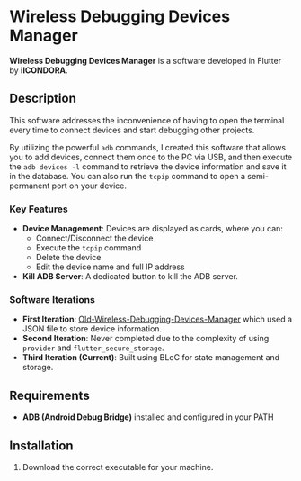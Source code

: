 # Wireless Debugging Devices Manager

**Wireless Debugging Devices Manager** is a software developed in Flutter by **ilCONDORA**.

## Description
This software addresses the inconvenience of having to open the terminal every time to connect devices and start debugging other projects.

By utilizing the powerful `adb` commands, I created this software that allows you to add devices, connect them once to the PC via USB, and then execute the `adb devices -l` command to retrieve the device information and save it in the database. You can also run the `tcpip` command to open a semi-permanent port on your device.

### Key Features
- **Device Management**: Devices are displayed as cards, where you can:
  - Connect/Disconnect the device
  - Execute the `tcpip` command
  - Delete the device
  - Edit the device name and full IP address
- **Kill ADB Server**: A dedicated button to kill the ADB server.

### Software Iterations
- **First Iteration**: [Old-Wireless-Debugging-Devices-Manager](#) which used a JSON file to store device information.
- **Second Iteration**: Never completed due to the complexity of using `provider` and `flutter_secure_storage`.
- **Third Iteration (Current)**: Built using BLoC for state management and storage.

## Requirements
- **ADB (Android Debug Bridge)** installed and configured in your PATH

## Installation
1. Download the correct executable for your machine.